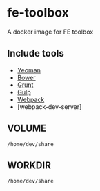 # fe-toolbox
A docker image for FE toolbox

## Include tools

* [Yeoman](http://yeoman.io)
* [Bower](http://bower.io)
* [Grunt](http://gruntjs.com)
* [Gulp](http://gulpjs.com)
* [Webpack](http://webpack.github.io)
* [webpack-dev-server]

## VOLUME

`/home/dev/share`

## WORKDIR

`/home/dev/share`
